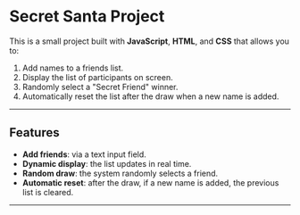 #  Secret Santa Project

This is a small project built with **JavaScript**, **HTML**, and **CSS** that allows you to:
1. Add names to a friends list.
2. Display the list of participants on screen.
3. Randomly select a "Secret Friend" winner.
4. Automatically reset the list after the draw when a new name is added.

---

##  Features

- **Add friends**: via a text input field.
- **Dynamic display**: the list updates in real time.
- **Random draw**: the system randomly selects a friend.
- **Automatic reset**: after the draw, if a new name is added, the previous list is cleared.

---


